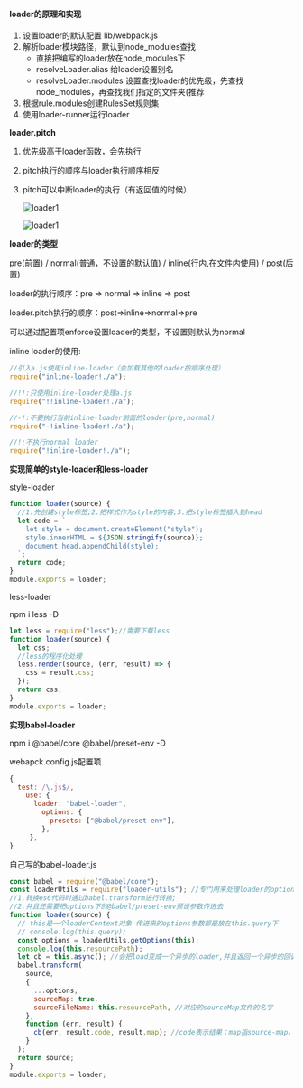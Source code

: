 #### loader的原理和实现

1. 设置loader的默认配置 lib/webpack.js
2. 解析loader模块路径，默认到node_modules查找
   + 直接把编写的loader放在node_modules下
   + resolveLoader.alias 给loader设置别名
   + resolveLoader.modules 设置查找loader的优先级，先查找node_modules，再查找我们指定的文件夹(推荐
3. 根据rule.modules创建RulesSet规则集
4. 使用loader-runner运行loader

**loader.pitch**

1. 优先级高于loader函数，会先执行

2. pitch执行的顺序与loader执行顺序相反

3. pitch可以中断loader的执行（有返回值的时候）

   ![loader1](/Users/xushuxin/Desktop/5期框架课件/webpack最后一天课件/loaders/loader1.png)

   ![loader1](/Users/xushuxin/Desktop/5期框架课件/webpack最后一天课件/loaders/loader2.png)

**loader的类型**

pre(前置)  / normal(普通，不设置的默认值) /  inline(行内,在文件内使用) / post(后置)

loader的执行顺序：pre => normal => inline => post

loader.pitch执行的顺序：post=>inline=>normal=>pre

可以通过配置项enforce设置loader的类型，不设置则默认为normal

inline loader的使用:

```js
//引入a.js使用inline-loader（会加载其他的loader按顺序处理）
require("inline-loader!./a");

//!!:只使用inline-loader处理a.js
require("!!inline-loader!./a");

//-!:不要执行当前inline-loader前面的loader(pre,normal)
require("-!inline-loader!./a");

//!:不执行normal loader
require("!inline-loader!./a");			
```

**实现简单的style-loader和less-loader**

style-loader

```js
function loader(source) {
  //1.先创建style标签;2.把样式作为style的内容;3.把style标签插入到head
  let code = `
    let style = document.createElement("style");
    style.innerHTML = ${JSON.stringify(source)};
    document.head.appendChild(style);
  `;
  return code;
}
module.exports = loader;
```

less-loader

npm i less -D

```js
let less = require("less");//需要下载less
function loader(source) {
  let css;
  //less的程序化处理
  less.render(source, (err, result) => {
    css = result.css;
  });
  return css;
}
module.exports = loader;
```

**实现babel-loader**

npm i @babel/core @babel/preset-env -D

webapck.config.js配置项

```js
{
  test: /\.js$/,
    use: {
      loader: "babel-loader",
        options: {
          presets: ["@babel/preset-env"],
        },
     },
}
```

自己写的babel-loader.js

```js
const babel = require("@babel/core");
const loaderUtils = require("loader-utils"); //专门用来处理loader的options的工具包
//1.转换es6代码时通过babel.transform进行转换;
//2.并且还需要把options下的@babel/preset-env预设参数传进去
function loader(source) {
  // this是一个loaderContext对象 传进来的options参数都是放在this.query下
  // console.log(this.query);
  const options = loaderUtils.getOptions(this);
  console.log(this.resourcePath);
  let cb = this.async(); //会把load变成一个异步的loader,并且返回一个异步的回调
  babel.transform(
    source,
    {
      ...options,
      sourceMap: true,
      sourceFileName: this.resourcePath, //对应的sourceMap文件的名字
    },
    function (err, result) {
      cb(err, result.code, result.map); //code表示结果；map指source-map，产生源码的映射
    }
  );
  return source;
}
module.exports = loader;
```











